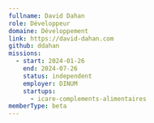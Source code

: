 ```yaml
---
fullname: David Dahan
role: Développeur
domaine: Développement
link: https://david-dahan.com
github: ddahan
missions:
  - start: 2024-01-26
    end: 2024-07-26
    status: independent
    employer: DINUM
    startups:
      - icare-complements-alimentaires
memberType: beta
---
```

